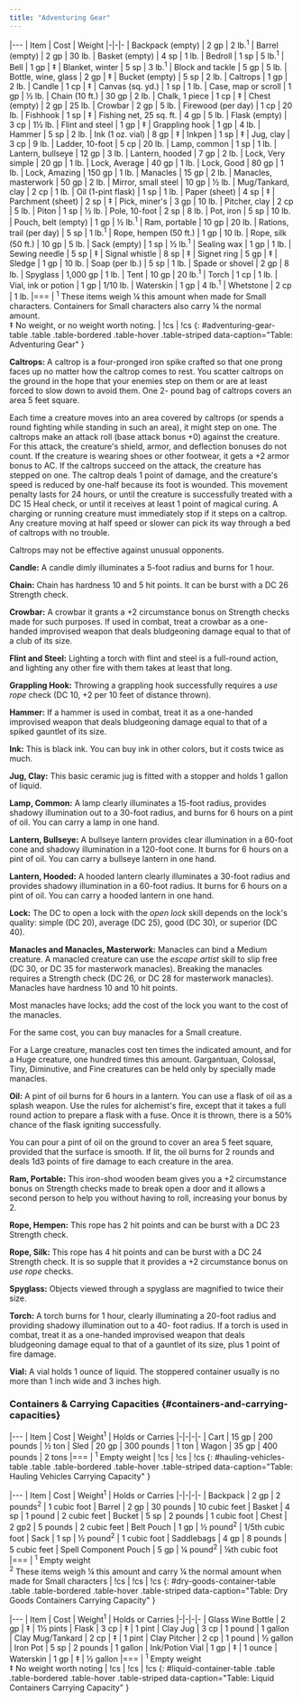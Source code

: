 ```yaml
---
title: "Adventuring Gear"
---
```


|---
| Item | Cost | Weight
|-|-|-
| Backpack (empty) | 2 gp | 2 lb.<sup>1</sup>
| Barrel (empty) | 2 gp | 30 lb.
| Basket (empty) | 4 sp | 1 lb.
| Bedroll | 1 sp | 5 lb.<sup>1</sup>
| Bell | 1 gp | &Dagger;
| Blanket, winter | 5 sp | 3 lb.<sup>1</sup>
| Block and tackle | 5 gp | 5 lb.
| Bottle, wine, glass | 2 gp | &Dagger;
| Bucket (empty) | 5 sp | 2 lb.
| Caltrops | 1 gp | 2 lb.
| Candle | 1 cp | &Dagger;
| Canvas (sq. yd.) | 1 sp | 1 lb.
| Case, map or scroll | 1 gp | &#189; lb.
| Chain (10 ft.) | 30 gp | 2 lb.
| Chalk, 1 piece | 1 cp | &Dagger;
| Chest (empty) | 2 gp | 25 lb.
| Crowbar | 2 gp | 5 lb.
| Firewood (per day) | 1 cp | 20 lb.
| Fishhook | 1 sp | &Dagger;
| Fishing net, 25 sq. ft. | 4 gp | 5 lb.
| Flask (empty) | 3 cp | 1&#189; lb.
| Flint and steel | 1 gp | &Dagger;
| Grappling hook | 1 gp | 4 lb.
| Hammer | 5 sp | 2 lb.
| Ink (1 oz. vial) | 8 gp | &Dagger;
| Inkpen | 1 sp | &Dagger;
| Jug, clay | 3 cp | 9 lb.
| Ladder, 10-foot | 5 cp | 20 lb.
| Lamp, common | 1 sp | 1 lb.
| Lantern, bullseye | 12 gp | 3 lb.
| Lantern, hooded | 7 gp | 2 lb.
| Lock, Very simple | 20 gp | 1 lb.
| Lock, Average | 40 gp | 1 lb.
| Lock, Good | 80 gp | 1 lb.
| Lock, Amazing | 150 gp | 1 lb.
| Manacles | 15 gp | 2 lb.
| Manacles, masterwork | 50 gp | 2 lb.
| Mirror, small steel | 10 gp | &#189; lb.
| Mug/Tankard, clay | 2 cp | 1 lb.
| Oil (1-pint flask) | 1 sp | 1 lb.
| Paper (sheet) | 4 sp | &Dagger;
| Parchment (sheet) | 2 sp | &Dagger;
| Pick, miner's | 3 gp | 10 lb.
| Pitcher, clay | 2 cp | 5 lb.
| Piton | 1 sp | &#189; lb.
| Pole, 10-foot | 2 sp | 8 lb.
| Pot, iron | 5 sp | 10 lb.
| Pouch, belt (empty) | 1 gp | &#189; lb.<sup>1</sup>
| Ram, portable | 10 gp | 20 lb.
| Rations, trail (per day) | 5 sp | 1 lb.<sup>1</sup>
| Rope, hempen (50 ft.) | 1 gp | 10 lb.
| Rope, silk (50 ft.) | 10 gp | 5 lb.
| Sack (empty) | 1 sp | &#189; lb.<sup>1</sup>
| Sealing wax | 1 gp | 1 lb.
| Sewing needle | 5 sp | &Dagger;
| Signal whistle | 8 sp | &Dagger;
| Signet ring | 5 gp | &Dagger;
| Sledge | 1 gp | 10 lb.
| Soap (per lb.) | 5 sp | 1 lb.
| Spade or shovel | 2 gp | 8 lb.
| Spyglass | 1,000 gp | 1 lb.
| Tent | 10 gp | 20 lb.<sup>1</sup>
| Torch | 1 cp | 1 lb.
| Vial, ink or potion | 1 gp | 1/10 lb.
| Waterskin | 1 gp | 4 lb.<sup>1</sup>
| Whetstone | 2 cp | 1 lb.
|===
| <sup>1</sup> These items weigh &#188; this amount when made for Small characters. Containers for Small characters also carry &#188; the normal amount.<br>&Dagger; No weight, or no weight worth noting. | !cs | !cs
{: #adventuring-gear-table .table .table-bordered .table-hover .table-striped data-caption="Table: Adventuring Gear" }

**Caltrops:** A caltrop is a four-pronged iron spike crafted so that one prong faces up no matter how the caltrop comes to rest. You scatter caltrops on the ground in the hope that your enemies step on them or are at least forced to slow down to avoid them. One 2- pound bag of caltrops covers an area 5 feet square.

Each time a creature moves into an area covered by caltrops (or spends a round fighting while standing in such an area), it might step on one. The caltrops make an attack roll (base attack bonus +0) against the creature. For this attack, the creature's shield, armor, and deflection bonuses do not count. If the creature is wearing shoes or other footwear, it gets a +2 armor bonus to AC. If the caltrops succeed on the attack, the creature has stepped on one. The caltrop deals 1 point of damage, and the creature's speed is reduced by one-half because its foot is wounded. This movement penalty lasts for 24 hours, or until the creature is successfully treated with a DC 15 Heal check, or until it receives at least 1 point of magical curing. A charging or running creature must immediately stop if it steps on a caltrop. Any creature moving at half speed or slower can pick its way through a bed of caltrops with no trouble.

Caltrops may not be effective against unusual opponents.

**Candle:** A candle dimly illuminates a 5-foot radius and burns for 1 hour.

**Chain:** Chain has hardness 10 and 5 hit points. It can be burst with a DC 26 Strength check.

**Crowbar:** A crowbar it grants a +2 circumstance bonus on Strength checks made for such purposes. If used in combat, treat a crowbar as a one-handed improvised weapon that deals bludgeoning damage equal to that of a club of its size.

**Flint and Steel:** Lighting a torch with flint and steel is a full-round action, and lighting any other fire with them takes at least that long.

**Grappling Hook:** Throwing a grappling hook successfully requires a _use rope_ check (DC 10, +2 per 10 feet of distance thrown).

**Hammer:** If a hammer is used in combat, treat it as a one-handed improvised weapon that deals bludgeoning damage equal to that of a spiked gauntlet of its size.

**Ink:** This is black ink. You can buy ink in other colors, but it costs twice as much.

**Jug, Clay:** This basic ceramic jug is fitted with a stopper and holds 1 gallon of liquid.

**Lamp, Common:** A lamp clearly illuminates a 15-foot radius, provides shadowy illumination out to a 30-foot radius, and burns for 6 hours on a pint of oil. You can carry a lamp in one hand.

**Lantern, Bullseye:** A bullseye lantern provides clear illumination in a 60-foot cone and shadowy illumination in a 120-foot cone. It burns for 6 hours on a pint of oil. You can carry a bullseye lantern in one hand.

**Lantern, Hooded:** A hooded lantern clearly illuminates a 30-foot radius and provides shadowy illumination in a 60-foot radius. It burns for 6 hours on a pint of oil. You can carry a hooded lantern in one hand.

**Lock:** The DC to open a lock with the _open lock_ skill depends on the lock's quality: simple (DC 20), average (DC 25), good (DC 30), or superior (DC 40).

**Manacles and Manacles, Masterwork:** Manacles can bind a Medium creature. A manacled creature can use the _escape artist_ skill to slip free (DC 30, or DC 35 for masterwork manacles). Breaking the manacles requires a Strength check (DC 26, or DC 28 for masterwork manacles). Manacles have hardness 10 and 10 hit points.

Most manacles have locks; add the cost of the lock you want to the cost of the manacles.

For the same cost, you can buy manacles for a Small creature.

For a Large creature, manacles cost ten times the indicated amount, and for a Huge creature, one hundred times this amount. Gargantuan, Colossal, Tiny, Diminutive, and Fine creatures can be held only by specially made manacles.

**Oil:** A pint of oil burns for 6 hours in a lantern. You can use a flask of oil as a splash weapon. Use the rules for alchemist's fire, except that it takes a full round action to prepare a flask with a fuse. Once it is thrown, there is a 50% chance of the flask igniting successfully.

You can pour a pint of oil on the ground to cover an area 5 feet square, provided that the surface is smooth. If lit, the oil burns for 2 rounds and deals 1d3 points of fire damage to each creature in the area.

**Ram, Portable:** This iron-shod wooden beam gives you a +2 circumstance bonus on Strength checks made to break open a door and it allows a second person to help you without having to roll, increasing your bonus by 2.

**Rope, Hempen:** This rope has 2 hit points and can be burst with a DC 23 Strength check.

**Rope, Silk:** This rope has 4 hit points and can be burst with a DC 24 Strength check. It is so supple that it provides a +2 circumstance bonus on _use rope_ checks.

**Spyglass:** Objects viewed through a spyglass are magnified to twice their size.

**Torch:** A torch burns for 1 hour, clearly illuminating a 20-foot radius and providing shadowy illumination out to a 40- foot radius. If a torch is used in combat, treat it as a one-handed improvised weapon that deals bludgeoning damage equal to that of a gauntlet of its size, plus 1 point of fire damage.

**Vial:** A vial holds 1 ounce of liquid. The stoppered container usually is no more than 1 inch wide and 3 inches high.

### Containers &amp; Carrying Capacities {#containers-and-carrying-capacities}

|---
| Item | Cost | Weight<sup>1</sup> | Holds or Carries
|-|-|-|-
| Cart | 15 gp | 200 pounds | &#189; ton
| Sled | 20 gp | 300 pounds | 1 ton
| Wagon | 35 gp | 400 pounds | 2 tons
|===
| <sup>1</sup> Empty weight | !cs | !cs | !cs
{: #hauling-vehicles-table .table .table-bordered .table-hover .table-striped data-caption="Table: Hauling Vehicles Carrying Capacity" }

|---
| Item | Cost | Weight<sup>1</sup> | Holds or Carries
|-|-|-|-
| Backpack | 2 gp | 2 pounds<sup>2</sup> | 1 cubic foot
| Barrel | 2 gp | 30 pounds | 10 cubic feet
| Basket | 4 sp | 1 pound | 2 cubic feet
| Bucket | 5 sp | 2 pounds | 1 cubic foot
| Chest | 2 gp2 | 5 pounds | 2 cubic feet
| Belt Pouch | 1 gp | &#189; pound<sup>2</sup> | 1/5th cubic foot
| Sack | 1 sp | &#189; pound<sup>2</sup> | 1 cubic foot
| Saddlebags | 4 gp | 8 pounds | 5 cubic feet
| Spell Component Pouch | 5 gp | &#188; pound<sup>2</sup> | &#8539;th cubic foot
|===
| <sup>1</sup> Empty weight<br><sup>2</sup> These items weigh &#188; this amount and carry &#188; the normal amount when made for Small characters | !cs | !cs | !cs
{: #dry-goods-container-table .table .table-bordered .table-hover .table-striped data-caption="Table: Dry Goods Containers Carrying Capacity" }

|---
| Item | Cost | Weight<sup>1</sup> | Holds or Carries
|-|-|-|-
| Glass Wine Bottle | 2 gp | &Dagger; | 1&#189; pints
| Flask | 3 cp | &Dagger; | 1 pint
| Clay Jug | 3 cp | 1 pound | 1 gallon
| Clay Mug/Tankard | 2 cp | &Dagger; | 1 pint
| Clay Pitcher | 2 cp | 1 pound | &#189; gallon
| Iron Pot | 5 sp | 2 pounds | 1 gallon
| Ink/Potion Vial | 1 gp | &Dagger; | 1 ounce
| Waterskin | 1 gp | &Dagger; | &#189; gallon
|===
| <sup>1</sup> Empty weight<br>&Dagger; No weight worth noting | !cs | !cs | !cs
{: #liquid-container-table .table .table-bordered .table-hover .table-striped data-caption="Table: Liquid Containers Carrying Capacity" }
